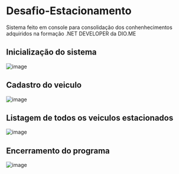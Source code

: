 # Desafio-Estacionamento
Sistema feito em console para consolidação dos conhenhecimentos adquiridos na formação .NET DEVELOPER da DIO.ME

## Inicialização do sistema
![image](https://github.com/riverson98/Sistema-de-estacionamento-c-/assets/89596532/2c3e23ac-4976-45d7-a261-21eafa12fe43) 
## Cadastro do veiculo
![image](https://github.com/riverson98/Sistema-de-estacionamento-c-/assets/89596532/b11a8251-bbb0-4ff9-9446-89897e77acb4)
## Listagem de todos os veiculos estacionados
![image](https://github.com/riverson98/Sistema-de-estacionamento-c-/assets/89596532/7a32e462-25e4-4085-93f1-fd1834d9cfc2)
## Encerramento do programa
![image](https://github.com/riverson98/Sistema-de-estacionamento-c-/assets/89596532/d4d97794-ced5-4fef-a150-765d35791381)
